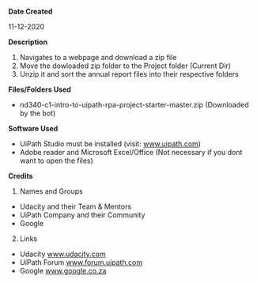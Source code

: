 **Date Created**

11-12-2020

**Description**

1. Navigates to a webpage and download a zip file 
2. Move the dowloaded zip folder to the Project folder (Current Dir)
3. Unzip it and sort the annual report files into their respective folders

**Files/Folders Used**
* nd340-c1-intro-to-uipath-rpa-project-starter-master.zip (Downloaded by the bot)

**Software Used**
* UiPath Studio must be installed (visit: www.uipath.com)
* Adobe reader and Microsoft Excel/Office (Not necessary if you dont want to open the files)

**Credits**
1. Names and Groups
* Udacity and their Team & Mentors
* UiPath Company and their Community
* Google
2. Links
* Udacity www.udacity.com
* UiPath Forum www.forum.uipath.com
* Google www.google.co.za
